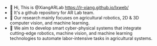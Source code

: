 - 👋 Hi, This is @XiangARLab https://lr-xiang.github.io/lxweb/
- 👀 It's a github repository for AR Lab team.
- 🌱 Our research mainly focuses on agricultural robotics, 2D & 3D computer vision, and machine learning.
- 💞️ We aim to develop smart cyber-physical systems that integrate cutting-edge robotics, machine vision, and machine learning technologies to automate labor-intensive tasks in agricultural systems.

<!---
BAEARlab/BAEARlab is a ✨ special ✨ repository because its `README.md` (this file) appears on your GitHub profile.
You can click the Preview link to take a look at your changes.
--->
